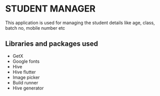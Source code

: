 # STUDENT MANAGER

This application is used for managing the student details like
age, class, batch no, mobile number etc


## Libraries and packages used
- GetX
- Google fonts
- Hive
- Hive flutter
- Image picker
- Build runner
- Hive generator



